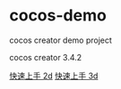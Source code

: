 # cocos-demo
cocos creator demo project

cocos creator 3.4.2

[快速上手 2d](https://docs.cocos.com/creator/manual/zh/getting-started/first-game-2d/)
[快速上手 3d](https://docs.cocos.com/creator/manual/zh/getting-started/first-game/)

